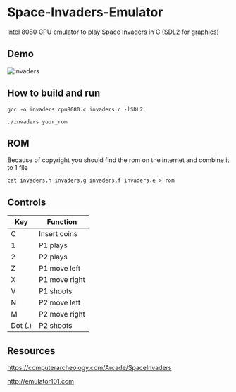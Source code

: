 # Space-Invaders-Emulator
Intel 8080 CPU emulator to play Space Invaders in C (SDL2 for graphics)

## Demo

![invaders](https://i.imgur.com/p1653h0.gif)

## How to build and run

    gcc -o invaders cpu8080.c invaders.c -lSDL2
  
    ./invaders your_rom

## ROM
Because of copyright you should find the rom on the internet and combine it to 1 file

    cat invaders.h invaders.g invaders.f invaders.e > rom

## Controls
| Key | Function |
| - |--|
| C | Insert coins |
| 1 | P1 plays |
| 2 | P2 plays |
| Z | P1 move left |
| X | P1 move right |
| V | P1 shoots |
| N | P2 move left |
| M | P2 move right |
| Dot (.) | P2 shoots |

## Resources
https://computerarcheology.com/Arcade/SpaceInvaders

http://emulator101.com
